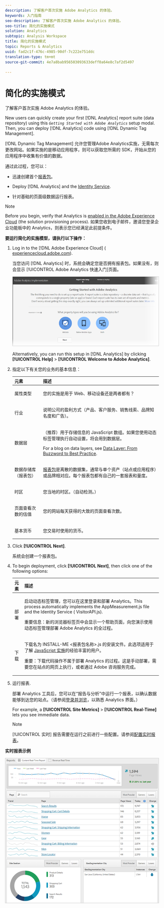 ```yaml
---
description: 了解客户首次实施 Adobe Analytics 的体验。
keywords: 入门指南
seo-description: 了解客户首次实施 Adobe Analytics 的体验。
seo-title: 简化的实施模式
solution: Analytics
subtopic: Analysis Workspace
title: 简化的实施模式
topic: Reports & Analytics
uuid: fad2c1f-476c-4985-90df-7c222e751ddc
translation-type: tm+mt
source-git-commit: 4e7a8bab956503093633deff0a64e8c7af2d5497

---
```



# 简化的实施模式

了解客户首次实施 Adobe Analytics 的体验。

<!-- 

<p>https://activation.adobedtm.com/index.php?redirected=1 </p>

 -->

New users can quickly create your first [!DNL Analytics] report suite (data repository) using this *`Getting Started with Adobe Analytics`* setup modal. Then, you can deploy [!DNL Analytics] code using [!DNL Dynamic Tag Management].

[!DNL Dynamic Tag Management] 允许您管理Adobe Analytics实施，无需每次更改网站。如果实施的是移动应用程序，则可以获取您所需的 SDK，开始从您的应用程序中收集有价值的数据。

通过此过程，您可以：

* 迅速创建首个[报表包](https://marketing.adobe.com/resources/help/en_US/analytics/getting-started/report-suites.html)。
* Deploy [!DNL Analytics] and the [Identity Service](https://marketing.adobe.com/resources/help/en_US/mcvid/).

* 针对基础的页面级数据运行报表。

>[!NOTE]
>
>Before you begin, verify that Analytics is [enabled in the Adobe Experience Cloud](https://marketing.adobe.com/resources/help/en_US/mcloud/core_services.html) (the solution provisioning process). 如果您收到电子邮件，邀请您登录企业功能板中的 Analytics，则表示您已经满足此前提条件。

**要运行简化的实施模型，请执行以下操作：**

1. Log in to the [!DNL Adobe Experience Cloud] ( [experiencecloud.adobe.com](https://experiencecloud.adobe.com)).

   当您访问 [!DNL Analytics] 时，系统会确定您是否拥有报表包。如果没有，则会显示 [!UICONTROL Adobe Analytics 快速入门]页面。

   ![](assets/analytics-implementation-rs-wizard.png)

   Alternatively, you can run this setup in [!DNL Analytics] by clicking **[!UICONTROL Help]** &gt; **[!UICONTROL Welcome to Adobe Analytics]**.

1. 指定以下有关您的业务的基本信息：

   <table id="table_1741878A1B284CB78D297D531DC703D6"> 
     <thead> 
      <tr> 
       <th colname="col1" class="entry"> 元素 </th> 
       <th colname="col2" class="entry"> 描述 </th> 
      </tr> 
     </thead>
     <tbody> 
      <tr> 
       <td colname="col1"> <p>属性类型 </p> </td> 
       <td colname="col2"> <p>您的实施是用于 Web、移动设备还是两者都有？ </p> </td> 
      </tr> 
      <tr> 
       <td colname="col1"> <p>行业 </p> </td> 
       <td colname="col2"> <p>说明公司的盈利方式（产品、客户服务、销售线索、品牌知名度和广告）。 </p> </td> 
      </tr> 
      <tr> 
       <td colname="col1"> <p>数据层 </p> </td> 
       <td colname="col2"> <p>（推荐）用于存储信息的 JavaScript 数组。如果您使用动态标签管理执行自动设置，将会用到数据层。 </p> <p>For a blog on data layers, see <a href="https://blogs.adobe.com/digitalmarketing/analytics/data-layers-buzzword-best-practice/" format="http" scope="external"> Data Layer: From Buzzword to Best Practice</a>. </p> </td> 
      </tr> 
      <tr> 
       <td colname="col1"> <p>数据存储库（报表包） </p> </td> 
       <td colname="col2"> <p> <a href="https://marketing.adobe.com/resources/help/en_US/analytics/getting-started/report-suites.html" format="html" scope="external">报表包</a>是离散的数据集，通常与单个资产（站点或应用程序）或品牌相对应。每个报表包都有自己的一套报表和量度。 </p> </td> 
      </tr> 
      <tr> 
       <td colname="col1"> <p>时区 </p> </td> 
       <td colname="col2"> <p>您当地的时区。（自动检测。） </p> </td> 
      </tr> 
      <tr> 
       <td colname="col1"> <p>页面查看次数的估值 </p> </td> 
       <td colname="col2"> <p>您的网站每天获得的大致的页面查看次数。 </p> </td> 
      </tr> 
      <tr> 
       <td colname="col1"> <p>基本货币 </p> </td> 
       <td colname="col2"> <p>您交易时使用的货币。 </p> </td> 
      </tr> 
     </tbody> 
    </table>

1. Click **[!UICONTROL Next]**.

   系统会创建一个报表包。

1. To begin deployment, click **[!UICONTROL Next]**, then click one of the following options:

   <table id="table_71C7F7B9677346CD8D5130519D32464B"> 
     <thead> 
      <tr> 
       <th colname="col1" class="entry"> 元素 </th> 
       <th colname="col2" class="entry"> 描述 </th> 
      </tr> 
     </thead>
     <tbody> 
      <tr> 
       <td colname="col1"> <p>部署 </p> </td> 
       <td colname="col2"> <p> 启动<span class="keyword">动态标签管理</span>，您可以在这里登录和部署 Analytics。This process automatically implements the <span class="filepath"> AppMeasurement.js</span> file and the Identity Service (<span class="filepath"> VisitorAPI.js</span>). </p> <p> <p>重要信息：新的浏览器标签页中会显示一个帮助页面，向您演示使用动态标签管理部署 <span class="keyword">Adobe Analytics</span> 的全过程。 </p> </p> </td> 
      </tr> 
      <tr> 
       <td colname="col1"> <p>下载 </p> </td> 
       <td colname="col2"> <p> 下载名为 <span class="filepath">INSTALL-ME &lt;报表包名称&gt;.js</span> 的安装文件。此选项适用于了解 <a href="https://marketing.adobe.com/resources/help/en_US/sc/implement/js_implementation.html" format="html" scope="external">JavaScript 实施</a>的经验丰富的用户。 </p> <p> <p>重要：下载代码操作不属于部署 <span class="keyword">Analytics</span> 的过程。这是手动部署，需要您在站点的网页上执行，或者通过 Adobe 咨询服务完成。 </p> </p> </td> 
      </tr> 
     </tbody> 
    </table>

1. 运行报表.

   部署 Analytics 工具后，您可以在“报告与分析”中运行一个报表，以确认数据能够到达您的站点。（请参阅[登录并浏览](https://marketing.adobe.com/resources/help/en_US/analytics/getting-started/analytics-navigation.html)，以熟悉 Analytics 界面。）

   For example, a **[!UICONTROL Site Metrics]** &gt; **[!UICONTROL Real-Time]** lets you see immediate data.

   >[!NOTE]
   >
   >[!UICONTROL 实时] 报告需要在运行之前进行一些配置。请参阅[配置实时报表](https://marketing.adobe.com/resources/help/en_US/reference/t_realtime_admin.html)。

**实时报表示例**

![](assets/real-time-report.png)
